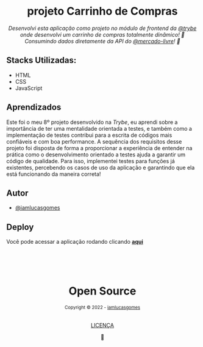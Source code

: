 <div align="center">
  <h1>projeto Carrinho de Compras</h1>
  <em>Desenvolvi esta aplicação como projeto no módulo de frontend da <a href='https://www.betrybe.com/' target="_blank">@trybe</a> onde desenvolvi um carrinho de compras totalmente dinâmico! 🛒 Consumindo dados diretamente da API do <a href='https://www.mercadolivre.com.br/' target="_blank">@mercado-livre</a>! 🤩</em>
</div>

<div>
  <h2>Stacks Utilizadas:</h2>
  <ul>
    <li>HTML</li>
    <li>CSS</li>
    <li>JavaScript</li>
  </ul>
</div>

<div>
  <h2>Aprendizados</h2>
  <p>Este foi o meu 8º projeto desenvolvido na <em>Trybe</em>, eu aprendi sobre a importância de ter uma mentalidade orientada a testes, e também como a implementação de testes contribui para a escrita de códigos mais confiáveis e com boa performance.
A sequência dos requisitos desse projeto foi disposta de forma a proporcionar a experiência de entender na prática como o desenvolvimento orientado a testes ajuda a garantir um código de qualidade. Para isso, implementei testes para funções já existentes, percebendo os casos de uso da aplicação e garantindo que ela está funcionando da maneira correta!</p>
</div>

## Autor

- [@iamlucasgomes](https://www.github.com/iamlucasgomes)

## Deploy

Você pode acessar a aplicação rodando clicando <strong><a href="https://iamlucasgomes.com/shopping-cart-frontend-trybe/" target="_blank" rel="noopener noreferrer">aqui</a></strong>

<div align="center">
  <br />
  <br />
  <br />
  <div>
    <h1>Open Source</h1>
    <sub>Copyright © 2022 - <a href="https://github.com/iamlucasgomes">iamlucasgomes</sub></a>
  </div>
  <br />
  <p>
    <a href="LICENSE.md">LICENÇA</a>
  </p>
  💖
</div>